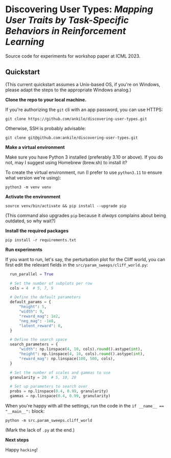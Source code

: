 # Discovering User Types: _Mapping User Traits by Task-Specific Behaviors in Reinforcement Learning_

Source code for experiments for workshop paper at ICML 2023.

## Quickstart

(This current quickstart assumes a Unix-based OS, if you're on Windows, please adapt the steps to the appropriate Windows analog.)

**Clone the repo to your local machine.**

If you're authorizing the `git` cli with an app password, you can use HTTPS:

`git clone https://github.com/ankile/discovering-user-types.git`

Otherwise, SSH is probably advisable:

`git clone git@github.com:ankile/discovering-user-types.git`


**Make a virtual environment**

Make sure you have Python 3 installed (preferably 3.10 or above). If you do not, may I suggest using Homebrew (brew.sh) to install it?

To create the virtual environment, run (I prefer to use `python3.11` to ensure what version we're using):

`python3 -m venv venv`

**Activate the environment**

`source venv/bin/activate && pip install --upgrade pip`

(This command also upgrades `pip` because it _always_ complains about being outdated, so why wait?)


**Install the required packages**

`pip install -r requirements.txt`


**Run experiments**

If you want to run, let's say, the perturbation plot for the Cliff world, you can first edit the relevant fields in the `src/param_sweeps/cliff_world.py`:

```python
  run_parallel = True

  # Set the number of subplots per row
  cols = 4  # 5, 7, 9

  # Define the default parameters
  default_params = {
      "height": 5,
      "width": 9,
      "reward_mag": 1e2,
      "neg_mag": -1e8,
      "latent_reward": 0,
  }

  # Define the search space
  search_parameters = {
      "width": np.linspace(4, 10, cols).round().astype(int),
      "height": np.linspace(4, 10, cols).round().astype(int),
      "reward_mag": np.linspace(100, 500, cols),
  }

  # Set the number of scales and gammas to use
  granularity = 20  # 5, 10, 20

  # Set up parameters to search over
  probs = np.linspace(0.4, 0.99, granularity)
  gammas = np.linspace(0.4, 0.99, granularity)
```

When you're happy with all the settings, run the code in the `if __name__ == "__main__":` block:

`python -m src.param_sweeps.cliff_world`

(Mark the lack of `.py` at the end.)

**Next steps**

Happy `hacking`!

